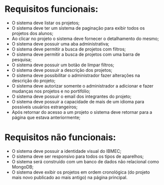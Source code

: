 # Requisitos funcionais:
- O sistema deve listar os projetos;
- O sistema deve ter um sistema de paginação para exibir todos os projetos dos alunos;
- Ao clicar no projeto o sistema deve fornecer o detalhamento do mesmo;
- O sistema deve possuir uma aba administrativa;
- O sistema deve permitir a busca de projetos com filtros;
- O sistema deve permitir a busca de projetos com uma barra de pesquisa;
- O sistema deve possuir um botão de limpar filtros;
- O sistema deve possuir a descrição dos projetos;
- O sistema deve possibilitar o administrador fazer alterações na descrição do projeto;
- O sistema deve autorizar somente o administrador a adicionar e fazer mudanças nos projetos e no portifólio;
- O sistema deve possuir o email dos integrantes do projeto;
- O sistema deve possuir a capacidade de mais de um idioma para possíveis usuários estrangeiros;
- Após retornar do acesso a um projeto o sistema deve retornar para a página que estava anteriormente;

# Requisitos não funcionais:
- O sistema deve possuir a identidade visual do IBMEC;
- O sistema deve ser responsivo para todos os tipos de aparelhos;
- O sistema será construído com um banco de dados não relacional como MongoDB;
- O sistema deve exibir os projetos em ordem cronológica (do projeto mais novo publicado ao mais antigo) na página principal.

